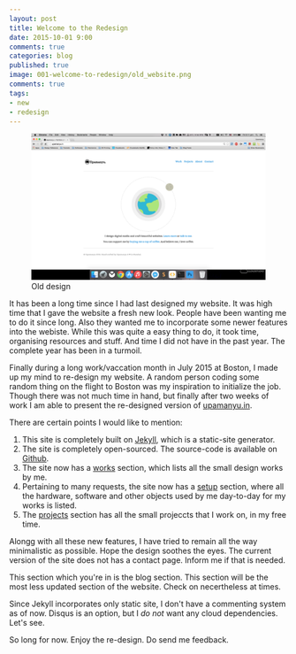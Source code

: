 ```yaml
---
layout: post
title: Welcome to the Redesign
date: 2015-10-01 9:00
comments: true
categories: blog
published: true
image: 001-welcome-to-redesign/old_website.png
comments: true
tags:
- new
- redesign
---
```

<figure>
	<img src="/images/posts/001-welcome-to-redesign/old_website.png" alt="A snapshot of the old design of upamanyu.in">
	<figcaption>Old design</figcaption>
</figure> 

It has been a long time since I had last designed my website. It was high time that I gave the website a fresh new look. People have been wanting me to do it since long. Also they wanted me to incorporate some newer features into the webiste. While this was quite a easy thing to do, it took time, organising resources and stuff. And time I did not have in the past year. The complete year has been in a turmoil.

Finally during a long work/vaccation month in July 2015 at Boston, I made up my mind to re-design my website. A random person coding some random thing on the flight to Boston was my inspiration to initialize the job. Though there was not much time in hand, but finally after two weeks of work I am able to present the re-designed version of [upamanyu.in](http://upamanyu.in).

There are certain points I would like to mention:

1. This site is completely built on <a href="http://jekyllrb.com/" target="_blank">Jekyll</a>, which is a static-site generator.
1. The site is completely open-sourced. The source-code is available on <a href="https://github.com/upamanyudas/upamanyudas.github.io" target="_blank">Github</a>.
1. The site now has a [works](/works) section, which lists all the small design works by me.
1. Pertaining to many requests, the site now has a [setup](/setup) section, where all the hardware, software and other objects used by me day-to-day for my works is listed.
1. The [projects](/projects) section has all the small projeccts that I work on, in my free time.

Alongg with all these new features, I have tried to remain all the way minimalistic as possible. Hope the design soothes the eyes. The current version of the site does not has a contact page. Inform me if that is needed.

This section which you're in is the blog section. This section will be the most less updated section of the website. Check on necertheless at times.

Since Jekyll incorporates only static site, I don't have a commenting system as of now. Disqus is an option, but I _do not_ want any cloud dependencies. Let's see.

So long for now. Enjoy the re-design. Do send me feedback.